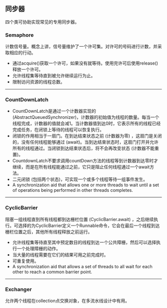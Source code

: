 ## 同步器
四个类可协助实现常见的专用同步器。

### Semaphore
计数信号量。概念上讲，信号量维护了一个许可集。对许可的号码进行计数，并采取相应的行动。
* 通过acquire()获取一个许可，如果没有就等待。使用完许可后使用release()释放一个许可。
* 允许线程集等待直到被允许继续运行为止。
* 限制访问资源的线程总数。
***

### CountDownLatch
* CountDownLatch是通过一个计数器实现的 (AbstractQueuedSynchronizer)，计数器的初始值为线程的数量。每当一个线程完成，计数器的值就会减1。当计数器值到达0时，它表示所有的线程已经完成任务，在闭锁上等待的线程可以恢复执行。
* 闭锁的作用相当于一扇门。在到达结束状态之前 (计数器为零) ，这扇门是关闭的，没有任何线程能够通过 (await)。当到达结束状态时，这扇门打开并允许所有的线程通过。当闭锁到达结束状态后，将不会再改变状态 (计数器不能重置)。
* CountdownLatch不要求调用countDown方法的线程等到计数器到达零时才继续，而是在所有线程能通过之前，它只是阻止任何线程通过一个await方法。
* 二元闭锁 (包括两个状态)，可实现一个或多个线程等待一组事件发生。
* A synchronization aid that allows one or more threads to wait until a set of operations being performed in other threads completes.
***

### CyclicBarrier
阻塞一组线程直到所有线程都到达栅栏位置 (CyclicBarrier.await) ，之后继续执行。可选择的为CyclicBarrier定义一个Runnable命令，它会在最后一个线程到达栅栏位置之后，其他所有线程释放之前运行。
* 允许线程集等待直至其中预定数目的线程到达一个公共障栅，然后可以选择执行一个处理障栅的动作。
* 当大量的线程需要在它们的结果可用之前完成时。
* 可重复使用。
* A synchronization aid that allows a set of threads to all wait for each other to reach a common barrier point.
***

### Exchanger
允许两个线程在collection点交换对象，在多流水线设计中有用。
